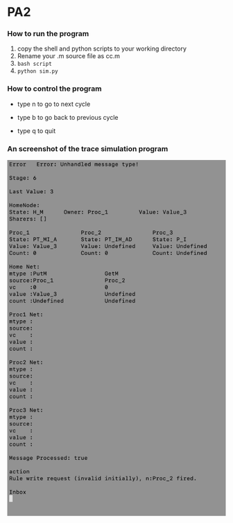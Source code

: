 # PA2

### How to run the program

1. copy the shell and python scripts to your working directory
2. Rename your .m source file as cc.m
3. ```bash script```
4. ```python sim.py```

### How to control the program

- type n to go to next cycle

- type b to go back to previous cycle

- type q to quit

### An screenshot of the trace simulation program

![](snapshot.png)